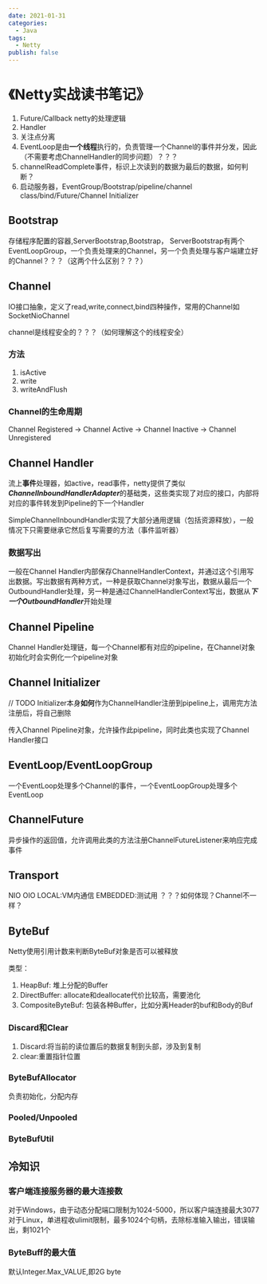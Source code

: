 ```yaml
---
date: 2021-01-31
categories:
  - Java
tags:
  - Netty
publish: false
---
```


# 《Netty实战读书笔记》

1. Future/Callback netty的处理逻辑
2. Handler
3. 关注点分离
4. EventLoop是由**一个线程**执行的，负责管理一个Channel的事件并分发，因此（不需要考虑ChannelHandler的同步问题）？？？
5. channelReadComplete事件，标识上次读到的数据为最后的数据，如何判断？
6. 启动服务器，EventGroup/Bootstrap/pipeline/channel class/bind/Future/Channel Initializer

## Bootstrap

存储程序配置的容器,ServerBootstrap,Bootstrap，
ServerBootstrap有两个EventLoopGroup，一个负责处理来的Channel，另一个负责处理与客户端建立好的Channel？？？（这两个什么区别？？？）

## Channel

IO接口抽象，定义了read,write,connect,bind四种操作，常用的Channel如SocketNioChannel

channel是线程安全的？？？（如何理解这个的线程安全）

### 方法

1. isActive
2. write
3. writeAndFlush

### Channel的生命周期

Channel Registered -> Channel Active -> Channel Inactive ->
Channel Unregistered

## Channel Handler

流上**事件**处理器，如active，read事件，netty提供了类似***ChannelInboundHandlerAdapter***的基础类，这些类实现了对应的接口，内部将对应的事件转发到Pipeline的下一个Handler

SimpleChannelInboundHandler实现了大部分通用逻辑（包括资源释放），一般情况下只需要继承它然后复写需要的方法（事件监听器）

### 数据写出

一般在Channel Handler内部保存ChannelHandlerContext，并通过这个引用写出数据。写出数据有两种方式，一种是获取Channel对象写出，数据从最后一个OutboundHandler处理，另一种是通过ChannelHandlerContext写出，数据从***下一个OutboundHandler***开始处理

## Channel Pipeline

Channel Handler处理链，每一个Channel都有对应的pipeline，在Channel对象初始化时会实例化一个pipeline对象

## Channel Initializer

// TODO Initializer本身**如何**作为ChannelHandler注册到pipeline上，调用完方法注册后，将自己删除

传入Channel Pipeline对象，允许操作此pipeline，同时此类也实现了Channel Handler接口

## EventLoop/EventLoopGroup

一个EventLoop处理多个Channel的事件，一个EventLoopGroup处理多个EventLoop

## ChannelFuture

异步操作的返回值，允许调用此类的方法注册ChannelFutureListener来响应完成事件

## Transport

NIO
OIO
LOCAL:VM内通信
EMBEDDED:测试用
？？？如何体现？Channel不一样？

## ByteBuf

Netty使用引用计数来判断ByteBuf对象是否可以被释放

类型：

1. HeapBuf: 堆上分配的Buffer
2. DirectBuffer: allocate和deallocate代价比较高，需要池化
3. CompositeByteBuf: 包装各种Buffer，比如分离Header的buf和Body的Buf

### Discard和Clear

1. Discard:将当前的读位置后的数据复制到头部，涉及到复制
2. clear:重置指针位置

### ByteBufAllocator

负责初始化，分配内存

### Pooled/Unpooled

### ByteBufUtil

## 冷知识

### 客户端连接服务器的最大连接数

对于Windows，由于动态分配端口限制为1024-5000，所以客户端连接最大3077
对于Linux，单进程收ulimit限制，最多1024个句柄，去除标准输入输出，错误输出，剩1021个

### ByteBuff的最大值

默认Integer.Max_VALUE,即2G byte

